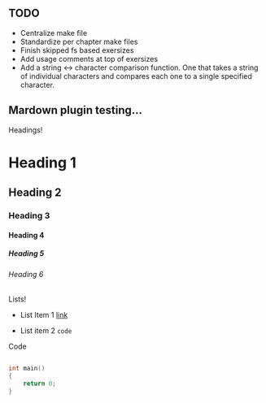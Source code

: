 ## TODO

- Centralize make file
- Standardize per chapter make files
- Finish skipped fs based exersizes
- Add usage comments at top of exersizes
- Add a string <-> character comparison function. One that takes a
  string of individual characters and compares each one to a single
  specified character.

## Mardown plugin testing...

Headings!

# Heading 1
## Heading 2
### Heading 3
#### Heading 4
##### Heading 5
###### Heading 6

Lists!

- List Item 1 [link](https://google.com)
* List item 2 `code`

Code

```cpp

int main()
{
    return 0;
}
```
